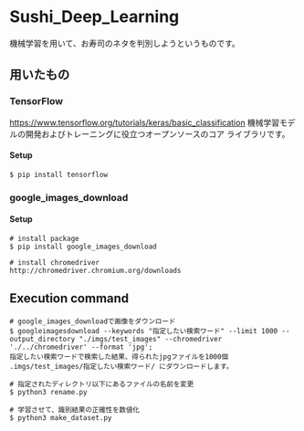 # Sushi_Deep_Learning
機械学習を用いて、お寿司のネタを判別しようというものです。

## 用いたもの
### TensorFlow
https://www.tensorflow.org/tutorials/keras/basic_classification
機械学習モデルの開発およびトレーニングに役立つオープンソースのコア ライブラリです。
#### Setup
```command line
$ pip install tensorflow
```

### google_images_download
#### Setup
```command line
# install package
$ pip install google_images_download

# install chromedriver
http://chromedriver.chromium.org/downloads
```

## Execution command
```command line
# google_images_downloadで画像をダウンロード
$ googleimagesdownload --keywords "指定したい検索ワード" --limit 1000 --output_directory "./imgs/test_images" --chromedriver './../chromedriver' --format 'jpg';
指定したい検索ワードで検索した結果、得られたjpgファイルを1000個 .imgs/test_images/指定したい検索ワード/ にダウンロードします。

# 指定されたディレクトリ以下にあるファイルの名前を変更
$ python3 rename.py 

# 学習させて、識別結果の正確性を数値化
$ python3 make_dataset.py
``` 
